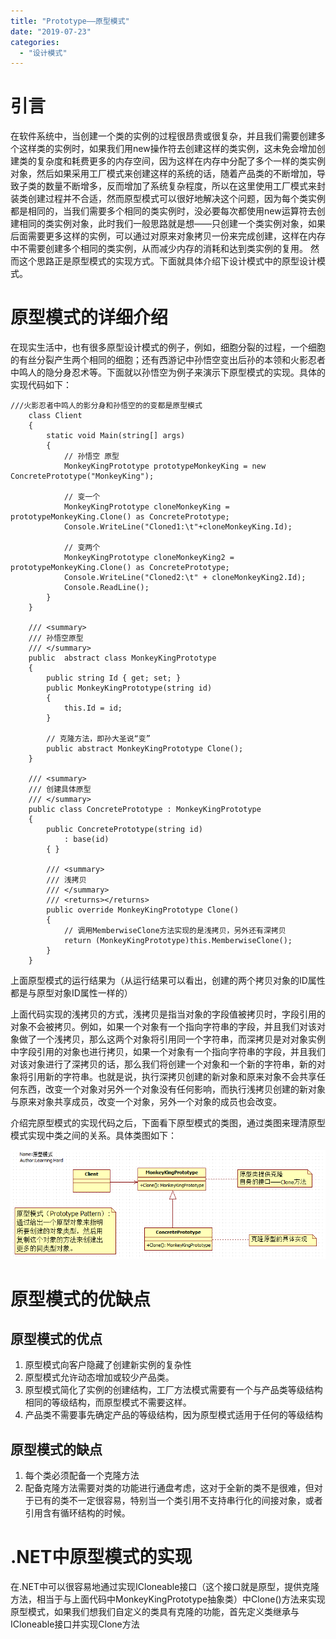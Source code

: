 ```yaml
---
title: "Prototype——原型模式"
date: "2019-07-23"
categories: 
  - "设计模式"
---
```


# 引言

在软件系统中，当创建一个类的实例的过程很昂贵或很复杂，并且我们需要创建多个这样类的实例时，如果我们用new操作符去创建这样的类实例，这未免会增加创建类的复杂度和耗费更多的内存空间，因为这样在内存中分配了多个一样的类实例对象，然后如果采用工厂模式来创建这样的系统的话，随着产品类的不断增加，导致子类的数量不断增多，反而增加了系统复杂程度，所以在这里使用工厂模式来封装类创建过程并不合适，然而原型模式可以很好地解决这个问题，因为每个类实例都是相同的，当我们需要多个相同的类实例时，没必要每次都使用new运算符去创建相同的类实例对象，此时我们一般思路就是想——只创建一个类实例对象，如果后面需要更多这样的实例，可以通过对原来对象拷贝一份来完成创建，这样在内存中不需要创建多个相同的类实例，从而减少内存的消耗和达到类实例的复用。 然而这个思路正是原型模式的实现方式。下面就具体介绍下设计模式中的原型设计模式。

# 原型模式的详细介绍

在现实生活中，也有很多原型设计模式的例子，例如，细胞分裂的过程，一个细胞的有丝分裂产生两个相同的细胞；还有西游记中孙悟空变出后孙的本领和火影忍者中鸣人的隐分身忍术等。下面就以孙悟空为例子来演示下原型模式的实现。具体的实现代码如下：

```
///火影忍者中鸣人的影分身和孙悟空的的变都是原型模式
    class Client
    {
        static void Main(string[] args)
        {
            // 孙悟空 原型
            MonkeyKingPrototype prototypeMonkeyKing = new ConcretePrototype("MonkeyKing");

            // 变一个
            MonkeyKingPrototype cloneMonkeyKing = prototypeMonkeyKing.Clone() as ConcretePrototype;
            Console.WriteLine("Cloned1:\t"+cloneMonkeyKing.Id);

            // 变两个
            MonkeyKingPrototype cloneMonkeyKing2 = prototypeMonkeyKing.Clone() as ConcretePrototype;
            Console.WriteLine("Cloned2:\t" + cloneMonkeyKing2.Id);
            Console.ReadLine();
        }
    }

    /// <summary>
    /// 孙悟空原型
    /// </summary>
    public  abstract class MonkeyKingPrototype
    {
        public string Id { get; set; }
        public MonkeyKingPrototype(string id)
        {
            this.Id = id;
        }

        // 克隆方法，即孙大圣说“变”
        public abstract MonkeyKingPrototype Clone();
    }

    /// <summary>
    /// 创建具体原型
    /// </summary>
    public class ConcretePrototype : MonkeyKingPrototype
    {
        public ConcretePrototype(string id)
            : base(id)
        { }

        /// <summary>
        /// 浅拷贝
        /// </summary>
        /// <returns></returns>
        public override MonkeyKingPrototype Clone()
        {
            // 调用MemberwiseClone方法实现的是浅拷贝，另外还有深拷贝
            return (MonkeyKingPrototype)this.MemberwiseClone();
        }
    }
```

上面原型模式的运行结果为（从运行结果可以看出，创建的两个拷贝对象的ID属性都是与原型对象ID属性一样的）

上面代码实现的浅拷贝的方式，浅拷贝是指当对象的字段值被拷贝时，字段引用的对象不会被拷贝。例如，如果一个对象有一个指向字符串的字段，并且我们对该对象做了一个浅拷贝，那么这两个对象将引用同一个字符串，而深拷贝是对对象实例中字段引用的对象也进行拷贝，如果一个对象有一个指向字符串的字段，并且我们对该对象进行了深拷贝的话，那么我们将创建一个对象和一个新的字符串，新的对象将引用新的字符串。也就是说，执行深拷贝创建的新对象和原来对象不会共享任何东西，改变一个对象对另外一个对象没有任何影响，而执行浅拷贝创建的新对象与原来对象共享成员，改变一个对象，另外一个对象的成员也会改变。

介绍完原型模式的实现代码之后，下面看下原型模式的类图，通过类图来理清原型模式实现中类之间的关系。具体类图如下：

[![](images/230015527645058.png)](http://127.0.0.1/?attachment_id=3980)

# 原型模式的优缺点

## 原型模式的优点

1. 原型模式向客户隐藏了创建新实例的复杂性
2. 原型模式允许动态增加或较少产品类。
3. 原型模式简化了实例的创建结构，工厂方法模式需要有一个与产品类等级结构相同的等级结构，而原型模式不需要这样。
4. 产品类不需要事先确定产品的等级结构，因为原型模式适用于任何的等级结构

## 原型模式的缺点

1. 每个类必须配备一个克隆方法
2. 配备克隆方法需要对类的功能进行通盘考虑，这对于全新的类不是很难，但对于已有的类不一定很容易，特别当一个类引用不支持串行化的间接对象，或者引用含有循环结构的时候。

# .NET中原型模式的实现

在.NET中可以很容易地通过实现ICloneable接口（这个接口就是原型，提供克隆方法，相当于与上面代码中MonkeyKingPrototype抽象类）中Clone()方法来实现原型模式，如果我们想我们自定义的类具有克隆的功能，首先定义类继承与ICloneable接口并实现Clone方法
